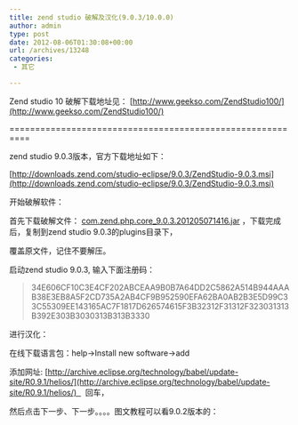 ```yaml
---
title: zend studio 破解及汉化(9.0.3/10.0.0)
author: admin
type: post
date: 2012-08-06T01:30:08+00:00
url: /archives/13248
categories:
 - 其它

---
```

Zend studio 10 破解下载地址见： [http://www.geekso.com/ZendStudio100/](http://www.geekso.com/ZendStudio100/)

==========================================================

zend studio 9.0.3版本，官方下载地址如下：

[http://downloads.zend.com/studio-eclipse/9.0.3/ZendStudio-9.0.3.msi](http://downloads.zend.com/studio-eclipse/9.0.3/ZendStudio-9.0.3.msi)

开始破解软件：

首先下载破解文件： [com.zend.php.core_9.0.3.201205071416.jar](/wp-content/uploads/2012/08/com.zend.php.core_9.0.3.201205071416 "com.zend.php.core_9.0.3.201205071416.jar") ，下载完成后，复制到zend studio 9.0.3的plugins目录下，

覆盖原文件，记住不要解压。

启动zend studio 9.0.3, 输入下面注册码：

> 34E606CF10C3E4CF202ABCEAA9B0B7A64DD2C5862A514B944AAAB38E3EB8A5F2CD735A2AB4CF9B952590EFA62BA0AB2B3E5D99C33C55309EE143165AC7F1817D626574615F3B32312F31312F323031313B392E303B3030313B313B3330

进行汉化：

在线下载语言包：help->Install new software->add

添加网址: [http://archive.eclipse.org/technology/babel/update-site/R0.9.1/helios/](http://archive.eclipse.org/technology/babel/update-site/R0.9.1/helios/)    回车，

然后点击下一步、下一步。。。。图文教程可以看9.0.2版本的：